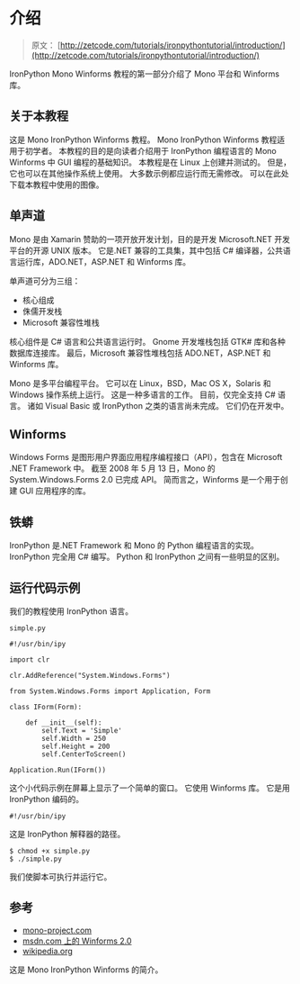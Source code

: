 # 介绍

> 原文： [http://zetcode.com/tutorials/ironpythontutorial/introduction/](http://zetcode.com/tutorials/ironpythontutorial/introduction/)

IronPython Mono Winforms 教程的第一部分介绍了 Mono 平台和 Winforms 库。

## 关于本教程

这是 Mono IronPython Winforms 教程。 Mono IronPython Winforms 教程适用于初学者。 本教程的目的是向读者介绍用于 IronPython 编程语言的 Mono Winforms 中 GUI 编程的基础知识。 本教程是在 Linux 上创建并测试的。 但是，它也可以在其他操作系统上使用。 大多数示例都应运行而无需修改。 可以在此处下载本教程中使用的图像。

## 单声道

Mono 是由 Xamarin 赞助的一项开放开发计划，目的是开发 Microsoft.NET 开发平台的开源 UNIX 版本。 它是.NET 兼容的工具集，其中包括 C# 编译器，公共语言运行库，ADO.NET，ASP.NET 和 Winforms 库。

单声道可分为三组：

*   核心组成
*   侏儒开发栈
*   Microsoft 兼容性堆栈

核心组件是 C# 语言和公共语言运行时。 Gnome 开发堆栈包括 GTK# 库和各种数据库连接库。 最后，Microsoft 兼容性堆栈包括 ADO.NET，ASP.NET 和 Winforms 库。

Mono 是多平台编程平台。 它可以在 Linux，BSD，Mac OS X，Solaris 和 Windows 操作系统上运行。 这是一种多语言的工作。 目前，仅完全支持 C# 语言。 诸如 Visual Basic 或 IronPython 之类的语言尚未完成。 它们仍在开发中。

## Winforms

Windows Forms 是图形用户界面应用程序编程接口（API），包含在 Microsoft .NET Framework 中。 截至 2008 年 5 月 13 日，Mono 的 System.Windows.Forms 2.0 已完成 API。 简而言之，Winforms 是一个用于创建 GUI 应用程序的库。

## 铁蟒

IronPython 是.NET Framework 和 Mono 的 Python 编程语言的实现。 IronPython 完全用 C# 编写。 Python 和 IronPython 之间有一些明显的区别。

## 运行代码示例

我们的教程使用 IronPython 语言。

`simple.py`

```
#!/usr/bin/ipy

import clr

clr.AddReference("System.Windows.Forms")

from System.Windows.Forms import Application, Form

class IForm(Form):

    def __init__(self):
        self.Text = 'Simple'
        self.Width = 250
        self.Height = 200
        self.CenterToScreen()

Application.Run(IForm())

```

这个小代码示例在屏幕上显示了一个简单的窗口。 它使用 Winforms 库。 它是用 IronPython 编码的。

```
#!/usr/bin/ipy

```

这是 IronPython 解释器的路径。

```
$ chmod +x simple.py
$ ./simple.py

```

我们使脚本可执行并运行它。

## 参考

*   [mono-project.com](http://www.mono-project.com/)
*   [msdn.com 上的 Winforms 2.0](http://msdn.microsoft.com/en-us/library/bb966997.aspx)
*   [wikipedia.org](http://wikipedia.org/)

这是 Mono IronPython Winforms 的简介。